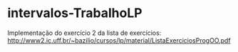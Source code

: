 # intervalos-TrabalhoLP
Implementação do exercício 2 da lista de exercícios: http://www2.ic.uff.br/~bazilio/cursos/lp/material/ListaExerciciosProgOO.pdf
